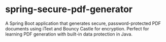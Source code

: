 # spring-secure-pdf-generator
A Spring Boot application that generates secure, password-protected PDF documents using iText and Bouncy Castle for encryption. Perfect for learning PDF generation with built-in data protection in Java.
